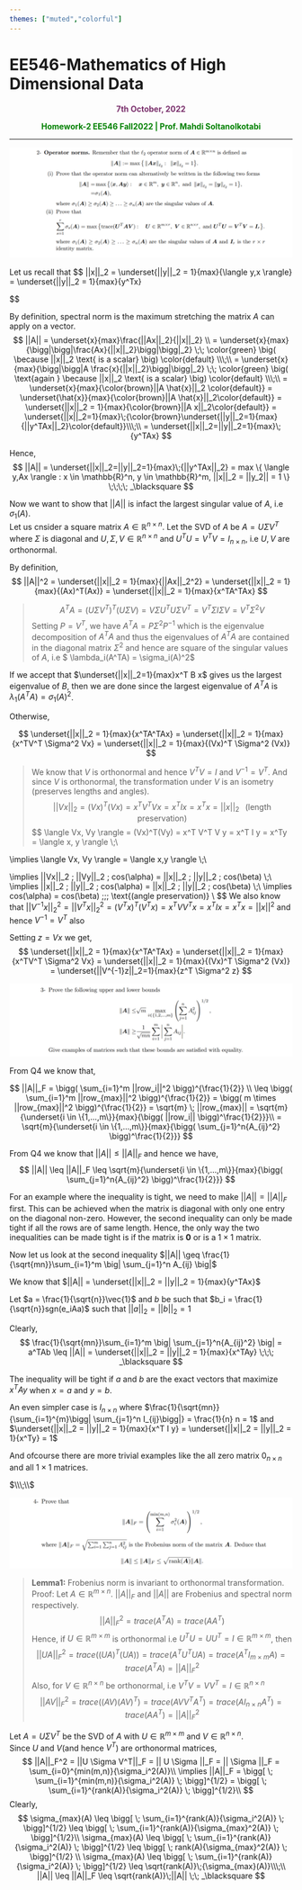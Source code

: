 ```yaml
---
themes: ["muted","colorful"]
---
```


# EE546-Mathematics of High Dimensional Data
<p style="text-align:center; color:#7A306C"> <b>7th October, 2022</b> </p>

<p style='text-align:center;color:green'><b> 
Homework-2 EE546 Fall2022 | Prof. Mahdi Soltanolkotabi
</b></p>

---


![](q2.png)


Let us recall that
$$
	||x||_2 = \underset{||y||_2 = 1}{max}{\langle y,x \rangle}
	= \underset{||y||_2 = 1}{max}{y^Tx}
		
$$

By definition, spectral norm is the maximum stretching the matrix $A$ can apply on a vector. 
$$
	||A|| = \underset{x}{max}\frac{||Ax||_2}{||x||_2} \\
	= \underset{x}{max}{\bigg|\bigg|\frac{Ax}{||x||_2}\bigg|\bigg|_2} \;\; \color{green} \big( \because ||x||_2 \text{ is a scalar} \big) \color{default} \\\;\\
	= \underset{x}{max}{\bigg|\bigg|A \frac{x}{||x||_2}\bigg|\bigg|_2} \;\; \color{green} \big( \text{again } \because ||x||_2 \text{ is a scalar} \big) \color{default} \\\;\\
	= \underset{x}{max}{\color{brown}||A \hat{x}||_2 \color{default}} 
	= \underset{\hat{x}}{max}{\color{brown}||A \hat{x}||_2\color{default}}
	= \underset{||x||_2 = 1}{max}{\color{brown}||A x||_2\color{default}} = \underset{||x||_2=1}{max}\;{\color{brown}\underset{||y||_2=1}{max}{||y^TAx||_2}\color{default}}\\\;\\
	= \underset{||x||_2=||y||_2=1}{max}\;{y^TAx}
$$

Hence,
$$
	||A|| = \underset{||x||_2=||y||_2=1}{max}\;{||y^TAx||_2} = max \{ \langle y,Ax  \rangle : x \in \mathbb{R}^n, y \in \mathbb{R}^m, ||x||_2 = ||y_2|| = 1 \} \;\;\;\; _\blacksquare
$$

Now we want to show that $||A||$ is infact the largest singular value of $A$, i.e $\sigma_1(A)$.  
Let us cnsider a square matrix $A \in \mathbb{R}^{n \times n}$. Let the SVD of $A$ be $A = U \Sigma V^T$ where $\Sigma$ is diagonal and $U,\Sigma,V \in \mathbb{R}^{n \times n}$ and $U^TU = V^TV = I_{n \times n}$, i.e $U,V$ are orthonormal. 

By definition, 
$$
	||A||^2 = \underset{||x||_2 = 1}{max}{||Ax||_2^2} = \underset{||x||_2 = 1}{max}{(Ax)^T(Ax)} = \underset{||x||_2 = 1}{max}{x^TA^TAx}
$$

>$$
	A^TA = (U \Sigma V^T)^T (U \Sigma V) = V \Sigma U^T U \Sigma V^T = V^T \Sigma I \Sigma V = V^T \Sigma^2 V
$$
Setting $P = V^T$, we have $A^TA = P \Sigma^2 P^{-1}$ which is the eigenvalue decomposition of $A^TA$ and thus the eigenvalues of $A^TA$ are contained in the diagonal matrix $\Sigma^2$ and hence are square of the singular values of $A$, i.e $ \lambda_i(A^TA) = \sigma_i(A)^2$

If we accept that $\underset{||x||_2=1}{max}x^T B x$ gives us the largest eigenvalue of $B$, then we are done since the largest eigenvalue of $A^TA$ is $\lambda_1(A^TA) = \sigma_1(A)^2$.

Otherwise, 

$$
	\underset{||x||_2 = 1}{max}{x^TA^TAx} = \underset{||x||_2 = 1}{max}{x^TV^T \Sigma^2 Vx} =  \underset{||x||_2 = 1}{max}{(Vx)^T \Sigma^2 (Vx)}
$$

>We know that $V$ is orthonormal and hence $V^TV = I$ and $V^{-1} = V^T$. And since $V$ is orthonormal, the transformation under $V$ is an isometry (preserves lengths and angles).  
$$
 ||Vx||_2 = (Vx)^T(Vx) = x^TV^TVx = x^T I x = x^Tx = ||x||_2 \;\;\; \text{(length preservation)}
$$
$$ 
\langle Vx, Vy \rangle = (Vx)^T(Vy) = x^T V^T V y = x^T I y = x^Ty = \langle x, y \rangle \\\;\\

\implies \langle Vx, Vy \rangle = \langle x,y \rangle \\\;\\

\implies ||Vx||_2 \; ||Vy||_2 \; cos(\alpha) = ||x||_2 \; ||y||_2 \; cos(\beta) \\\;\\
\implies ||x||_2 \; ||y||_2 \; cos(\alpha) = ||x||_2 \; ||y||_2 \; cos(\beta) \\\;\\
\implies cos(\alpha) = cos(\beta) \;\;\; \text{(angle preservation)} \\
$$
We also know that $||V^{-1}x||_2^2 = ||V^Tx||_2^2 = (V^Tx)^T(V^Tx) = x^TVV^Tx = x^T I x = x^T x = ||x||^2$ and hence $V^{-1} = V^T$ also 

Setting $z = Vx$ we get,
$$
	\underset{||x||_2 = 1}{max}{x^TA^TAx} = \underset{||x||_2 = 1}{max}{x^TV^T \Sigma^2 Vx} = \underset{||x||_2 = 1}{max}{(Vx)^T \Sigma^2 (Vx)}  = \underset{||V^{-1}z||_2=1}{max}{z^T \Sigma^2 z}
$$



![](q3.png)

From Q4 we know that,

$$
||A||_F = \bigg( \sum_{i=1}^m ||row_i||^2 \bigg)^{\frac{1}{2}} \\
 \leq \bigg( \sum_{i=1}^m ||row_{max}||^2 \bigg)^{\frac{1}{2}} = \bigg( m \times ||row_{max}||^2 \bigg)^{\frac{1}{2}} = \sqrt{m} \;  ||row_{max}|| =  \sqrt{m}{\underset{i \in \{1,...,m\}}{max}{\bigg( ||row_i|| \bigg)^\frac{1}{2}}}\\
 = \sqrt{m}{\underset{i \in \{1,...,m\}}{max}{\bigg( \sum_{j=1}^n{A_{ij}^2} \bigg)^\frac{1}{2}}}
$$

From Q4 we know that $||A|| \leq ||A||_F$ and hence we have,
$$
	||A|| \leq ||A||_F \leq \sqrt{m}{\underset{i \in \{1,...,m\}}{max}{\bigg( \sum_{j=1}^n{A_{ij}^2} \bigg)^\frac{1}{2}}}
$$

For an example where the inequality is tight, we need to make $||A|| = ||A||_F$ first. This can be achieved when the matrix is diagonal with only one entry on the diagonal non-zero. However, the second inequality can only be made tight if all the rows are of same length. Hence, the only way the two inequalities can be made tight is if the matrix is $\mathbf{0}$ or is a $1 \times 1$ matrix.  


Now let us look at the second inequality $||A|| \geq \frac{1}{\sqrt{mn}}\sum_{i=1}^m \big| \sum_{j=1}^n A_{ij} \big|$  

We know that $||A|| = \underset{||x||_2 = ||y||_2 = 1}{max}{y^TAx}$  
 
Let $a = \frac{1}{\sqrt{n}}\vec{1}$ and $b$ be such that $b_i = \frac{1}{\sqrt{n}}sgn(e_iAa)$ such that $||a||_2 = ||b||_2 = 1$  

Clearly,  
$$
	\frac{1}{\sqrt{mn}}\sum_{i=1}^m \big| \sum_{j=1}^n{A_{ij}^2}  \big| = a^TAb \leq ||A|| = \underset{||x||_2 = ||y||_2 = 1}{max}{x^TAy}  \;\;\; _\blacksquare
$$

The inequality will be tight if $a$ and $b$ are the exact vectors that maximize $x^TAy$ when $x=a$ and $y=b$.  

An even simpler case is $I_{n \times n}$ where $\frac{1}{\sqrt{mn}}{\sum_{i=1}^{m}\bigg| \sum_{j=1}^n I_{ij}\bigg|} = \frac{1}{n} n = 1$ and $\underset{||x||_2 = ||y||_2 = 1}{max}{x^T I y} = \underset{||x||_2  = ||y||_2 = 1}{x^Ty} = 1$  

And ofcourse there are more trivial examples like the all zero matrix $0_{n \times n}$ and all $1 \times 1$ matrices.

$\\\;\\$


![](q4.png)

>**Lemma1:** Frobenius norm is invariant to orthonormal transformation.  
Proof:
Let $A \in \mathbb{R}^{m \times n}$. $||A||_F$ and $||A||$ are Frobenius and spectral norm respectively.  
$$
	||A||_F^2 = trace(A^TA) = trace(AA^T)
$$
Hence, if $U \in \mathbb{R}^{m \times m}$ is orthonormal i.e $U^TU = UU^T = I \in \mathbb{R}^{m \times m}$, then
$$
	||UA||_F^2 = trace((UA)^T(UA)) = trace(A^TU^TUA) = trace(A^T I_{m\times m} A) = trace(A^TA) = ||A||_F^2
$$
Also, for $V \in \mathbb{R}^{n\times n}$ be orthonormal, i.e $V^TV = VV^T = I \in \mathbb{R}^{n \times n}$ 
$$
	||AV||_F^2 = trace( (AV) (AV)^T) = trace(AVV^TA^T) = trace(A I_{n \times n} A^T) = trace(AA^T) = ||A||_F^2 
$$


Let $A = U \Sigma V^T$ be the SVD of $A$ with $U \in \mathbb{R}^{m \times m}$ and $V \in \mathbb{R}^{n \times n}$.  
Since $U$ and $V$(and hence $V^T$) are orthonormal matrices,
$$
	||A||_F^2 = ||U \Sigma V^T||_F = || U \Sigma ||_F = || \Sigma ||_F = \sum_{i=0}^{min(m,n)}{\sigma_i^2(A)}\\
	\implies ||A||_F = \bigg[ \; \sum_{i=1}^{min(m,n)}{\sigma_i^2(A)} \; \bigg]^{1/2} = \bigg[ \; \sum_{i=1}^{rank(A)}{\sigma_i^2(A)} \; \bigg]^{1/2}\\
 $$
Clearly,
$$
	\sigma_{max}(A) \leq \bigg[ \; \sum_{i=1}^{rank(A)}{\sigma_i^2(A)} \; \bigg]^{1/2} \leq \bigg[ \; \sum_{i=1}^{rank(A)}{\sigma_{max}^2(A)} \; \bigg]^{1/2}\\
		\sigma_{max}(A) \leq \bigg[ \; \sum_{i=1}^{rank(A)}{\sigma_i^2(A)} \; \bigg]^{1/2} \leq \bigg[ \; rank(A){\sigma_{max}^2(A)} \; \bigg]^{1/2} \\
				\sigma_{max}(A) \leq \bigg[ \; \sum_{i=1}^{rank(A)}{\sigma_i^2(A)} \; \bigg]^{1/2} \leq \sqrt{rank(A)}\;{\sigma_{max}(A)}\\\;\\
				||A|| \leq ||A||_F \leq \sqrt{rank(A)}\;||A|| \;\; _\blacksquare
$$


